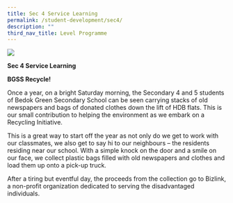 ```yaml
---
title: Sec 4 Service Learning
permalink: /student-development/sec4/
description: ""
third_nav_title: Level Programme
---
```


![](/images/BGSS-Website-Photoshoot-5842_academiccurriculum_main.jpg)

**Sec 4 Service Learning**

**BGSS Recycle!**

Once a year, on a bright Saturday morning, the Secondary 4 and 5 students of Bedok Green Secondary School can be seen carrying stacks of old newspapers and bags of donated clothes down the lift of HDB flats. This is our small contribution to helping the environment as we embark on a Recycling Initiative.

This is a great way to start off the year as not only do we get to work with our classmates, we also get to say hi to our neighbours – the residents residing near our school. With a simple knock on the door and a smile on our face, we collect plastic bags filled with old newspapers and clothes and load them up onto a pick-up truck.

After a tiring but eventful day, the proceeds from the collection go to Bizlink, a non-profit organization dedicated to serving the disadvantaged individuals.